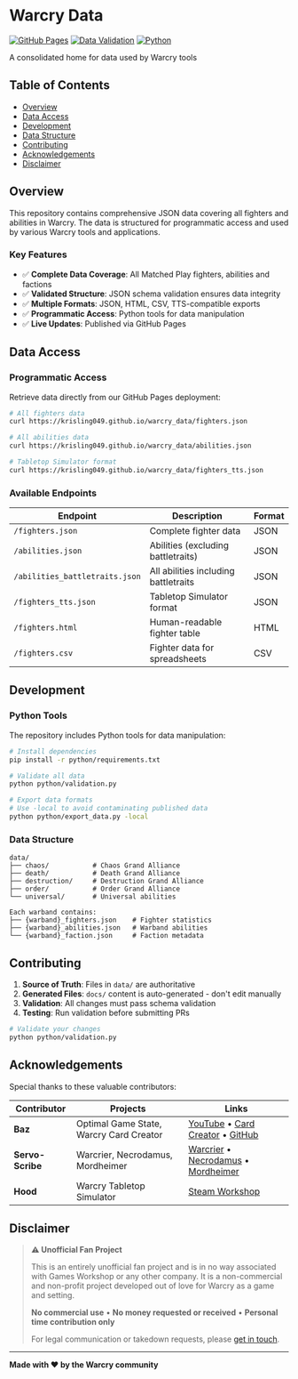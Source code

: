 # Warcry Data

[![GitHub Pages](https://img.shields.io/badge/GitHub%20Pages-Live-brightgreen)](https://krisling049.github.io/warcry_data/)
[![Data Validation](https://img.shields.io/badge/Data-Validated-blue)]()
[![Python](https://img.shields.io/badge/Python-3.8+-blue)]()

A consolidated home for data used by Warcry tools

## Table of Contents
- [Overview](#overview)
- [Data Access](#data-access)
- [Development](#development)
- [Data Structure](#data-structure)
- [Contributing](#contributing)
- [Acknowledgements](#acknowledgements)
- [Disclaimer](#disclaimer)

## Overview

This repository contains comprehensive JSON data covering all fighters and abilities in Warcry. The data is structured for programmatic access and used by various Warcry tools and applications.

### Key Features
- ✅ **Complete Data Coverage**: All Matched Play fighters, abilities and factions
- ✅ **Validated Structure**: JSON schema validation ensures data integrity  
- ✅ **Multiple Formats**: JSON, HTML, CSV, TTS-compatible exports
- ✅ **Programmatic Access**: Python tools for data manipulation
- ✅ **Live Updates**: Published via GitHub Pages

## Data Access

### Programmatic Access
Retrieve data directly from our GitHub Pages deployment:

```bash
# All fighters data
curl https://krisling049.github.io/warcry_data/fighters.json

# All abilities data  
curl https://krisling049.github.io/warcry_data/abilities.json

# Tabletop Simulator format
curl https://krisling049.github.io/warcry_data/fighters_tts.json
```

### Available Endpoints
| Endpoint | Description | Format |
|----------|-------------|---------|
| `/fighters.json` | Complete fighter data | JSON |
| `/abilities.json` | Abilities (excluding battletraits) | JSON |
| `/abilities_battletraits.json` | All abilities including battletraits | JSON |
| `/fighters_tts.json` | Tabletop Simulator format | JSON |
| `/fighters.html` | Human-readable fighter table | HTML |
| `/fighters.csv` | Fighter data for spreadsheets | CSV |

## Development

### Python Tools
The repository includes Python tools for data manipulation:

```bash
# Install dependencies
pip install -r python/requirements.txt

# Validate all data
python python/validation.py

# Export data formats
# Use -local to avoid contaminating published data
python python/export_data.py -local
```

### Data Structure
```
data/
├── chaos/           # Chaos Grand Alliance
├── death/           # Death Grand Alliance  
├── destruction/     # Destruction Grand Alliance
├── order/           # Order Grand Alliance
└── universal/       # Universal abilities

Each warband contains:
├── {warband}_fighters.json    # Fighter statistics
├── {warband}_abilities.json   # Warband abilities
└── {warband}_faction.json     # Faction metadata
```

## Contributing

1. **Source of Truth**: Files in `data/` are authoritative
2. **Generated Files**: `docs/` content is auto-generated - don't edit manually
3. **Validation**: All changes must pass schema validation
4. **Testing**: Run validation before submitting PRs

```bash
# Validate your changes
python python/validation.py
```

## Acknowledgements

Special thanks to these valuable contributors:

| Contributor | Projects | Links |
|-------------|----------|-------|
| **Baz** | Optimal Game State, Warcry Card Creator | [YouTube](https://www.youtube.com/@optimalgamestate) • [Card Creator](https://barrysheppard.github.io/warcry-card-creator/) • [GitHub](https://github.com/barrysheppard) |
| **Servo-Scribe** | Warcrier, Necrodamus, Mordheimer | [Warcrier](https://warcrier.net/) • [Necrodamus](https://necrodamus.org/) • [Mordheimer](https://mordheimer.net/) |
| **Hood** | Warcry Tabletop Simulator | [Steam Workshop](https://steamcommunity.com/sharedfiles/filedetails/?id=3328937378) |

## Disclaimer

> **⚠️ Unofficial Fan Project**
> 
> This is an entirely unofficial fan project and is in no way associated with Games Workshop or any other company. It is a non-commercial and non-profit project developed out of love for Warcry as a game and setting.
>
> **No commercial use** • **No money requested or received** • **Personal time contribution only**
>
> For legal communication or takedown requests, please [get in touch](https://github.com/krisling049).

---

**Made with ❤️ by the Warcry community**
